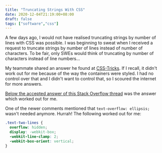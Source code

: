 ```yaml
---
title: "Truncating Strings With CSS"
date: 2020-12-04T21:19:00+08:00
draft: false
tags: ["software","css"]
---
```

A few days ago, I would not have realised truncating strings by number of lines with CSS was possible. I was beginning to sweat when I received a request to truncate strings by number of lines instead of number of characters. To be fair, only SWEs would think of truncating by number of characters instead of line numbers...

My teammate shared an answer he found at [CSS-Tricks](https://css-tricks.com/snippets/css/truncate-string-with-ellipsis/). If I recall, it didn't work out for me because of the way the containers were styled. I had no control over that and I didn't want to control that, so I scoured the internet for more answers.

[Below the accepted answer of this Stack Overflow thread](https://stackoverflow.com/questions/5269713/css-ellipsis-on-second-line) was the answer which worked out for me.

One of the newer comments mentioned that `text-overflow: ellipsis;` wasn't needed anymore. Hurrah! The following worked out for me:

```css
.text-two-lines {
  overflow: hidden;
  display: -webkit-box;
  -webkit-line-clamp: 2;
  -webkit-box-orient: vertical;
}
```
